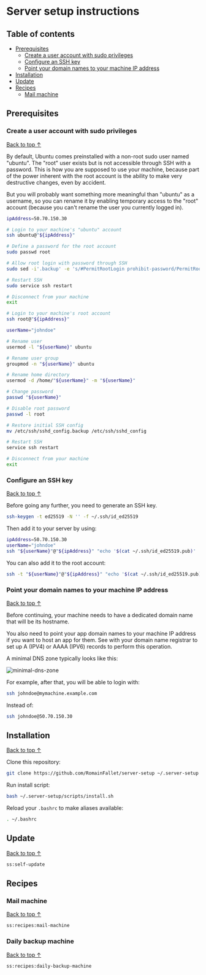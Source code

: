 # Server setup instructions

## Table of contents

- [Prerequisites](#prerequisites)
  - [Create a user account with sudo privileges](#create-a-user-account-with-sudo-privileges)
  - [Configure an SSH key](#configure-an-ssh-key)
  - [Point your domain names to your machine IP address](#point-your-domain-names-to-your-machine-ip-address)
- [Installation](#installation)
- [Update](#update)
- [Recipes](#recipes)
  - [Mail machine](#mail-machine)

## Prerequisites

### Create a user account with sudo privileges

[Back to top ↑](#table-of-contents)

By default, Ubuntu comes preinstalled with a non-root sudo user named "ubuntu".
The "root" user exists but is not accessible through SSH with a password.
This is how you are supposed to use your machine, because
part of the power inherent with the root account is the
ability to make very destructive changes, even by accident.

But you will probably want something more meaningful
than "ubuntu" as a username, so you can rename it by
enabling temporary access to the "root" account
(because you can't rename the user you currently logged in).

<!-- markdownlint-disable MD013 -->

```bash
ipAddress=50.70.150.30

# Login to your machine's "ubuntu" account
ssh ubuntu@"${ipAddress}"

# Define a password for the root account
sudo passwd root

# Allow root login with password through SSH
sudo sed -i'.backup' -e 's/#PermitRootLogin prohibit-password/PermitRootLogin yes/g' /etc/ssh/sshd_config

# Restart SSH
sudo service ssh restart

# Disconnect from your machine
exit

# Login to your machine's root account
ssh root@"${ipAddress}"

userName="johndoe"

# Rename user
usermod -l "${userName}" ubuntu

# Rename user group
groupmod -n "${userName}" ubuntu

# Rename home directory
usermod -d /home/"${userName}" -m "${userName}"

# Change password
passwd "${userName}"

# Disable root password
passwd -l root

# Restore initial SSH config
mv /etc/ssh/sshd_config.backup /etc/ssh/sshd_config

# Restart SSH
service ssh restart

# Disconnect from your machine
exit
```

<!-- markdownlint-enable MD013 -->

### Configure an SSH key

[Back to top ↑](#table-of-contents)

Before going any further, you need to generate an SSH key.

```bash
ssh-keygen -t ed25519 -N '' -f ~/.ssh/id_ed25519
```

Then add it to your server by using:

<!-- markdownlint-disable MD013 -->

```bash
ipAddress=50.70.150.30
userName="johndoe"
ssh "${userName}"@"${ipAddress}" "echo '$(cat ~/.ssh/id_ed25519.pub)' | tee -a ~/.ssh/authorized_keys > /dev/null"
```

<!-- markdownlint-enable MD013 -->

You can also add it to the root account:

<!-- markdownlint-disable MD013 -->

```bash
ssh -t "${userName}"@"${ipAddress}" "echo '$(cat ~/.ssh/id_ed25519.pub)' | sudo tee -a /root/.ssh/authorized_keys > /dev/null"
```

<!-- markdownlint-enable MD013 -->

### Point your domain names to your machine IP address

[Back to top ↑](#table-of-contents)

Before continuing, your machine needs to have a dedicated domain name
that will be its hostname.

You also need to point your app domain names to your machine IP address
if you want to host an app for them. See with your domain name registrar
to set up A (IPV4) or AAAA (IPV6) records to perform this operation.

A minimal DNS zone typically looks like this:

![minimal-dns-zone](https://user-images.githubusercontent.com/6952638/84637979-ae703b00-aef6-11ea-8343-0f2036609a6c.png)

For example, after that, you will be able to login with:

```bash
ssh johndoe@mymachine.example.com
```

Instead of:

```bash
ssh johndoe@50.70.150.30
```

## Installation

[Back to top ↑](#table-of-contents)

Clone this repository:

```bash
git clone https://github.com/RomainFallet/server-setup ~/.server-setup
```

Run install script:

```bash
bash ~/.server-setup/scripts/install.sh
```

Reload your `.bashrc` to make aliases available:

```bash
. ~/.bashrc
```

## Update

[Back to top ↑](#table-of-contents)

```bash
ss:self-update
```

## Recipes

### Mail machine

[Back to top ↑](#table-of-contents)

```bash
ss:recipes:mail-machine
```

### Daily backup machine

[Back to top ↑](#table-of-contents)

```bash
ss:recipes:daily-backup-machine
```
